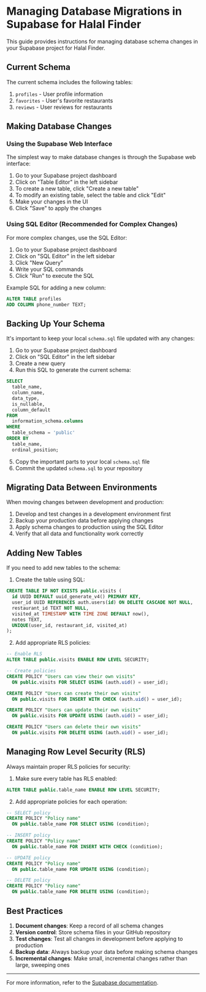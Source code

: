 # Managing Database Migrations in Supabase for Halal Finder

This guide provides instructions for managing database schema changes in your Supabase project for Halal Finder.

## Current Schema

The current schema includes the following tables:

1. `profiles` - User profile information
2. `favorites` - User's favorite restaurants
3. `reviews` - User reviews for restaurants

## Making Database Changes

### Using the Supabase Web Interface

The simplest way to make database changes is through the Supabase web interface:

1. Go to your Supabase project dashboard
2. Click on "Table Editor" in the left sidebar
3. To create a new table, click "Create a new table"
4. To modify an existing table, select the table and click "Edit"
5. Make your changes in the UI
6. Click "Save" to apply the changes

### Using SQL Editor (Recommended for Complex Changes)

For more complex changes, use the SQL Editor:

1. Go to your Supabase project dashboard
2. Click on "SQL Editor" in the left sidebar
3. Click "New Query"
4. Write your SQL commands
5. Click "Run" to execute the SQL

Example SQL for adding a new column:

```sql
ALTER TABLE profiles 
ADD COLUMN phone_number TEXT;
```

## Backing Up Your Schema

It's important to keep your local `schema.sql` file updated with any changes:

1. Go to your Supabase project dashboard
2. Click on "SQL Editor" in the left sidebar
3. Create a new query
4. Run this SQL to generate the current schema:

```sql
SELECT 
  table_name,
  column_name,
  data_type,
  is_nullable,
  column_default
FROM 
  information_schema.columns
WHERE 
  table_schema = 'public'
ORDER BY 
  table_name, 
  ordinal_position;
```

5. Copy the important parts to your local `schema.sql` file
6. Commit the updated `schema.sql` to your repository

## Migrating Data Between Environments

When moving changes between development and production:

1. Develop and test changes in a development environment first
2. Backup your production data before applying changes
3. Apply schema changes to production using the SQL Editor
4. Verify that all data and functionality work correctly

## Adding New Tables

If you need to add new tables to the schema:

1. Create the table using SQL:

```sql
CREATE TABLE IF NOT EXISTS public.visits (
  id UUID DEFAULT uuid_generate_v4() PRIMARY KEY,
  user_id UUID REFERENCES auth.users(id) ON DELETE CASCADE NOT NULL,
  restaurant_id TEXT NOT NULL,
  visited_at TIMESTAMP WITH TIME ZONE DEFAULT now(),
  notes TEXT,
  UNIQUE(user_id, restaurant_id, visited_at)
);
```

2. Add appropriate RLS policies:

```sql
-- Enable RLS
ALTER TABLE public.visits ENABLE ROW LEVEL SECURITY;

-- Create policies
CREATE POLICY "Users can view their own visits" 
  ON public.visits FOR SELECT USING (auth.uid() = user_id);

CREATE POLICY "Users can create their own visits" 
  ON public.visits FOR INSERT WITH CHECK (auth.uid() = user_id);

CREATE POLICY "Users can update their own visits" 
  ON public.visits FOR UPDATE USING (auth.uid() = user_id);

CREATE POLICY "Users can delete their own visits" 
  ON public.visits FOR DELETE USING (auth.uid() = user_id);
```

## Managing Row Level Security (RLS)

Always maintain proper RLS policies for security:

1. Make sure every table has RLS enabled:

```sql
ALTER TABLE public.table_name ENABLE ROW LEVEL SECURITY;
```

2. Add appropriate policies for each operation:

```sql
-- SELECT policy
CREATE POLICY "Policy name" 
  ON public.table_name FOR SELECT USING (condition);

-- INSERT policy
CREATE POLICY "Policy name" 
  ON public.table_name FOR INSERT WITH CHECK (condition);

-- UPDATE policy
CREATE POLICY "Policy name" 
  ON public.table_name FOR UPDATE USING (condition);

-- DELETE policy
CREATE POLICY "Policy name" 
  ON public.table_name FOR DELETE USING (condition);
```

## Best Practices

1. **Document changes**: Keep a record of all schema changes
2. **Version control**: Store schema files in your GitHub repository
3. **Test changes**: Test all changes in development before applying to production
4. **Backup data**: Always backup your data before making schema changes
5. **Incremental changes**: Make small, incremental changes rather than large, sweeping ones

---

For more information, refer to the [Supabase documentation](https://supabase.com/docs/guides/database). 